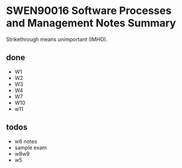 # SWEN90016 Software Processes and Management Notes Summary
Strikethrough means unimportant (IMHO).

## done
+ W1
+ W2
+ W3
+ W4
+ W7
+ W10
+ w11

## todos
+ w6 notes
+ sample exam
+ w8w9
+ w5